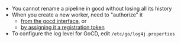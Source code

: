 * You cannot rename a pipeline in gocd without losing all its history
* When you create a new worker, need to "authorize" it
    * [from the gocd interface](http://www.go.cd/documentation/user/current/configuration/managing_a_build_cloud.html),
      or
    * [by assigning it a registration token](http://www.go.cd/documentation/user/current/advanced_usage/agent_auto_register.html)
* To configure the log level for GoCD, edit `/etc/go/log4j.properties`
